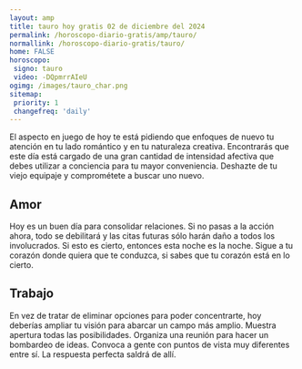 ```yaml
---
layout: amp
title: tauro hoy gratis 02 de diciembre del 2024 
permalink: /horoscopo-diario-gratis/amp/tauro/
normallink: /horoscopo-diario-gratis/tauro/
home: FALSE
horoscopo:
 signo: tauro
 video: -DQpmrrAIeU
ogimg: /images/tauro_char.png
sitemap:
 priority: 1
 changefreq: 'daily'
---
```



El aspecto en juego de hoy te está pidiendo que enfoques de nuevo tu atención en tu lado romántico y en tu naturaleza creativa. Encontrarás que este día está cargado de una gran cantidad de intensidad afectiva que debes utilizar a conciencia para tu mayor conveniencia. Deshazte de tu viejo equipaje y comprométete a buscar uno nuevo.

## Amor

Hoy es un buen día para consolidar relaciones. Si no pasas a la acción ahora, todo se debilitará y las citas futuras sólo harán daño a todos los involucrados. Si esto es cierto, entonces esta noche es la noche. Sigue a tu corazón donde quiera que te conduzca, si sabes que tu corazón está en lo cierto.

## Trabajo

En vez de tratar de eliminar opciones para poder concentrarte, hoy deberías ampliar tu visión para abarcar un campo más amplio. Muestra apertura todas las posibilidades. Organiza una reunión para hacer un bombardeo de ideas. Convoca a gente con puntos de vista muy diferentes entre sí. La respuesta perfecta saldrá de allí.